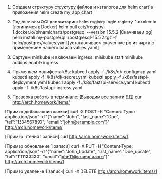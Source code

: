 1. Cоздаем структуру структуру файлов и каталогов для helm chart'а приложения
helm create my_app_chart

2. Подключаем OCI репозитории:
helm registry login registry-1.docker.io  [логинимся в Docker]
helm pull oci://registry-1.docker.io/bitnamicharts/postgresql --version 15.5.2 [Скачиваем pg] 
helm install my-postgresql ./postgresql-15.5.2.tgz -f helm/postgres/values.yaml [устанавливаем скаченное pg из чарта c применением нашего файла values.yaml]

3. Сартуем minikube и включаем ingress:
minikube start
minikube addons enable ingress

4. Применяем манифеста k8s:
kubectl apply -f ./k8s/db-configmap.yaml
kubectl apply -f ./k8s/db-secret.yaml
kubectl apply -f ./k8s/fastapi-deployment.yaml
kubectl apply -f ./k8s/fastapi-service.yaml
kubectl apply -f ./k8s/fastapi-ingress.yaml


5. Проверка работы в терминале:
[Выводим все записи БД]
curl http://arch.homework/items/

[Пример добаваления записи]
curl -X POST -H "Content-Type: application/json" -d '{"name":"John", "last_name":"Doe", "tel":"1234567890", "email":"john@example.com"}' http://arch.homework/items/

[Пример чтения 1 записи]
curl http://arch.homework/items/1

[Пример обновление 1 записи]
curl -X PUT -H "Content-Type: application/json" -d '{"name":"John_Update", "last_name":"Doe_update", "tel":"1111122220", "email":"john11@example.com"}' http://arch.homework/items/1

[Пример удаление 1 записи]
curl -X DELETE http://arch.homework/items/1
